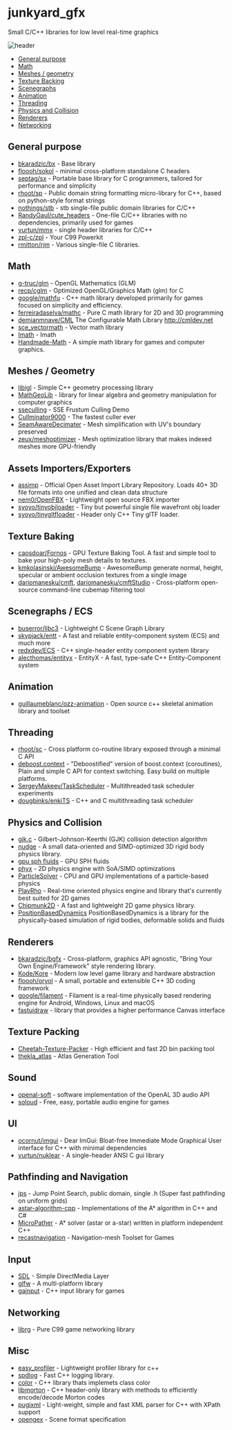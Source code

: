 # junkyard_gfx

Small C/C++ libraries for low level real-time graphics

![header](https://raw.githubusercontent.com/raizam/junkyard_gfx/master/header.jpg)

* [General purpose](#general-purpose)
* [Math](#math)
* [Meshes / geometry](#meshes-geometry)
* [Texture Backing](#texture-baking)
* [Scenegraphs](#scenegraphs-ecs)
* [Animation](#animation)
* [Threading](#threading)
* [Physics and Collision](#physics-and-collision)
* [Renderers](#renderers)
* [Networking](#networking)

## General purpose

- [bkaradzic/bx](https://github.com/bkaradzic/bx) - Base library
- [floooh/sokol](https://github.com/floooh/sokol) - minimal cross-platform standalone C headers
- [septag/sx](https://github.com/septag/sx) - Portable base library for C programmers, tailored for performance and simplicity
- [rhoot/sp](https://github.com/rhoot/sp) - Public domain string formatting micro-library for C++, based on python-style format strings
- [nothings/stb](https://github.com/nothings/stb) - stb single-file public domain libraries for C/C++
- [RandyGaul/cute_headers](https://github.com/RandyGaul/cute_headers) - One-file C/C++ libraries with no dependencies, primarily used for games 
- [vurtun/mmx](https://github.com/vurtun/mmx) - single header libraries for C/C++ 
- [zpl-c/zpl](https://github.com/zpl-c/zpl) - Your C99 Powerkit 
- [rmitton/rjm](https://github.com/rmitton/rjm) - Various single-file C libraries. 

## Math

- [g-truc/glm](https://github.com/g-truc/glm) - OpenGL Mathematics (GLM)
- [recp/cglm](https://github.com/recp/cglm) - Optimized OpenGL/Graphics Math (glm) for C
- [google/mathfu](https://github.com/google/mathfu) - C++ math library developed primarily for games focused on simplicity and efficiency.
- [ferreiradaselva/mathc](https://github.com/ferreiradaselva/mathc) - Pure C math library for 2D and 3D programming
- [demianmnave/CML](https://github.com/demianmnave/CML) The Configurable Math Library http://cmldev.net
- [sce_vectormath](https://github.com/erwincoumans/sce_vectormath) - Vector math library
- [Imath](https://github.com/openexr/openexr/tree/develop/IlmBase/Imath) - Imath
- [Handmade-Math](https://github.com/HandmadeMath/Handmade-Math) - A simple math library for games and computer graphics.

## Meshes / Geometry

- [libigl](https://github.com/libigl/libigl) - Simple C++ geometry processing library
- [MathGeoLib](https://github.com/juj/MathGeoLib) - library for linear algebra and geometry manipulation for computer graphics
- [sseculling](https://github.com/nsf/sseculling) - SSE Frustum Culling Demo
- [Cullminator9000](https://github.com/Alan-FGR/Cullminator9000) - The fastest culler ever
- [SeamAwareDecimater](https://github.com/songrun/SeamAwareDecimater) - Mesh simplification with UV's boundary preserved
- [zeux/meshoptimizer](https://github.com/zeux/meshoptimizer) - Mesh optimization library that makes indexed meshes more GPU-friendly

## Assets Importers/Exporters
- [assimp](https://github.com/assimp/assimp) - Official Open Asset Import Library Repository. Loads 40+ 3D file formats into one unified and clean data structure
- [nem0/OpenFBX](https://github.com/nem0/OpenFBX) - Lightweight open source FBX importer 
- [syoyo/tinyobjloader](https://github.com/syoyo/tinyobjloader) - Tiny but powerful single file wavefront obj loader 
- [syoyo/tinygltfloader](https://github.com/syoyo/tinygltfloader) - Header only C++ Tiny glTF loader. 

## Texture Baking

- [caosdoar/Fornos](https://github.com/caosdoar/Fornos) - GPU Texture Baking Tool. A fast and simple tool to bake your high-poly mesh details to textures.
- [kmkolasinski/AwesomeBump](https://github.com/kmkolasinski/AwesomeBump) - AwesomeBump generate normal, height, specular or ambient occlusion textures from a single image
- [dariomanesku/cmft](https://github.com/dariomanesku/cmft), [dariomanesku/cmftStudio](https://github.com/dariomanesku/cmftStudio) - Cross-platform open-source command-line cubemap filtering tool

## Scenegraphs / ECS

- [buserror/libc3](https://github.com/buserror/libc3) - Lightweight C Scene Graph Library
- [skypjack/entt](https://github.com/skypjack/entt) - A fast and reliable entity-component system (ECS) and much more
- [redxdev/ECS](https://github.com/redxdev/ECS) - C++ single-header entity component system library
- [alecthomas/entityx](https://github.com/alecthomas/entityx) - EntityX - A fast, type-safe C++ Entity-Component system

## Animation

- [guillaumeblanc/ozz-animation](https://github.com/guillaumeblanc/ozz-animation) - Open source c++ skeletal animation library and toolset

## Threading

- [rhoot/sc](https://github.com/rhoot/sc) - Cross platform co-routine library exposed through a minimal C API
- [deboost.context](https://github.com/septag/deboost.context) - "Deboostified" version of boost.context (coroutines), Plain and simple C API for context switching. Easy build on multiple platforms.
- [SergeyMakeev/TaskScheduler](https://github.com/SergeyMakeev/TaskScheduler) - Multithreaded task scheduler experiments
- [dougbinks/enkiTS](https://github.com/dougbinks/enkiTS) - C++ and C multithreading task scheduler

## Physics and Collision

- [gjk.c](https://github.com/kroitor/gjk.c) - Gilbert-Johnson-Keerthi (GJK) collision detection algorithm
- [nudge](https://github.com/rasmusbarr/nudge) - A small data-oriented and SIMD-optimized 3D rigid body physics library.
- [gpu sph fluids](https://github.com/erwincoumans/fluids_v3) - GPU SPH fluids 
- [phyx](https://github.com/zeux/phyx) - 2D physics engine with SoA/SIMD optimizations
- [ParticleSolver](https://github.com/ebirenbaum/ParticleSolver) - CPU and GPU implementations of a particle-based physics
- [PlayRho](https://github.com/louis-langholtz/PlayRho) - Real-time oriented physics engine and library that's currently best suited for 2D games
- [Chipmunk2D](https://github.com/slembcke/Chipmunk2D) - A fast and lightweight 2D game physics library.
- [PositionBasedDynamics](https://github.com/InteractiveComputerGraphics/PositionBasedDynamics) PositionBasedDynamics is a library for the physically-based simulation of rigid bodies, deformable solids and fluids

## Renderers

- [bkaradzic/bgfx](https://github.com/bkaradzic/bgfx) - Cross-platform, graphics API agnostic, "Bring Your Own Engine/Framework" style rendering library.
- [Kode/Kore](https://github.com/Kode/Kore) - Modern low level game library and hardware abstraction
- [floooh/oryol](https://github.com/floooh/oryol) - A small, portable and extensible C++ 3D coding framework
- [google/filament](https://github.com/google/filament) - Filament is a real-time physically based rendering engine for Android, Windows, Linux and macOS
- [fastuidraw](https://github.com/intel/fastuidraw) - library that provides a higher performance Canvas interface

## Texture Packing

- [Cheetah-Texture-Packer](https://github.com/scriptum/Cheetah-Texture-Packer) - High efficient and fast 2D bin packing tool
- [thekla_atlas](https://github.com/Thekla/thekla_atlas) - Atlas Generation Tool

## Sound

- [openal-soft](https://github.com/kcat/openal-soft) - software implementation of the OpenAL 3D audio API
- [soloud](https://github.com/jarikomppa/soloud) - Free, easy, portable audio engine for games

## UI
- [ocornut/imgui](https://github.com/ocornut/imgui) - Dear ImGui: Bloat-free Immediate Mode Graphical User interface for C++ with minimal dependencies
- [vurtun/nuklear](https://github.com/vurtun/nuklear) - A single-header ANSI C gui library

## Pathfinding and Navigation

- [jps](https://github.com/fgenesis/jps) - Jump Point Search, public domain, single .h (Super fast pathfinding on uniform grids)
- [astar-algorithm-cpp](https://github.com/justinhj/astar-algorithm-cpp) - Implementations of the A* algorithm in C++ and C#
- [MicroPather](https://github.com/leethomason/MicroPather) - A* solver (astar or a-star) written in platform independent C++
- [recastnavigation](https://github.com/recastnavigation/recastnavigation) - Navigation-mesh Toolset for Games

## Input

- [SDL](https://github.com/SDL-mirror/SDL) - Simple DirectMedia Layer
- [glfw](https://github.com/glfw/glfw) - A multi-platform library
- [gainput](https://github.com/jkuhlmann/gainput) - C++ input library for games

## Networking

- [librg](https://github.com/librg/librg) - Pure C99 game networking library

## Misc

- [easy_profiler](https://github.com/yse/easy_profiler) - Lightweight profiler library for c++
- [spdlog](https://github.com/gabime/spdlog) - Fast C++ logging library.
- [color](https://github.com/dmilos/color) - C++ library thats implemets class color
- [libmorton](https://github.com/Forceflow/libmorton) - C++ header-only library with methods to efficiently encode/decode Morton codes
- [pugixml](https://github.com/zeux/pugixml) - Light-weight, simple and fast XML parser for C++ with XPath support
- [opengex](http://opengex.org/) - Scene format specification















